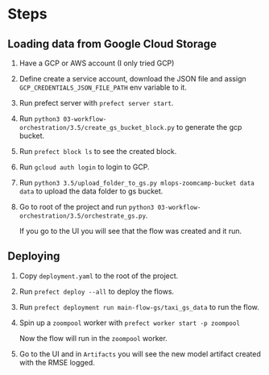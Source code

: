 # Steps

## Loading data from Google Cloud Storage

1. Have a GCP or AWS account (I only tried GCP)

2. Define create a service account, download the JSON file and assign `GCP_CREDENTIALS_JSON_FILE_PATH` env variable to it.

3. Run prefect server with `prefect server start`.

4. Run `python3 03-workflow-orchestration/3.5/create_gs_bucket_block.py` to generate the gcp bucket.

5. Run `prefect block ls` to see the created block.

6. Run `gcloud auth login` to login to GCP.

7. Run `python3 3.5/upload_folder_to_gs.py mlops-zoomcamp-bucket data data` to upload the data folder to gs bucket.

8. Go to root of the project and run `python3 03-workflow-orchestration/3.5/orchestrate_gs.py`.

    If you go to the UI you will see that the flow was created and it run.

## Deploying

1. Copy `deployment.yaml` to the root of the project.

2. Run `prefect deploy --all` to deploy the flows.

3. Run `prefect deployment run main-flow-gs/taxi_gs_data` to run the flow.

4. Spin up a `zoompool` worker with `prefect worker start -p zoompool`

    Now the flow will run in the `zoompool` worker.

5. Go to the UI and in `Artifacts` you will see the new model artifact created with the RMSE logged.
